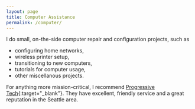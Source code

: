 ```yaml
---
layout: page
title: Computer Assistance
permalink: /computer/
---
```


I do small, on-the-side computer repair and configuration projects, such as

- configuring home networks,
- wireless printer setup,
- transitioning to new computers,
- tutorials for computer usage,
- other miscellanous projects.

For anything more mission-critical, I recommend [Progressive Tech](http://progressivetech.com/){:target="_blank"}. They have excellent, friendly service and a great reputation in the Seattle area.
